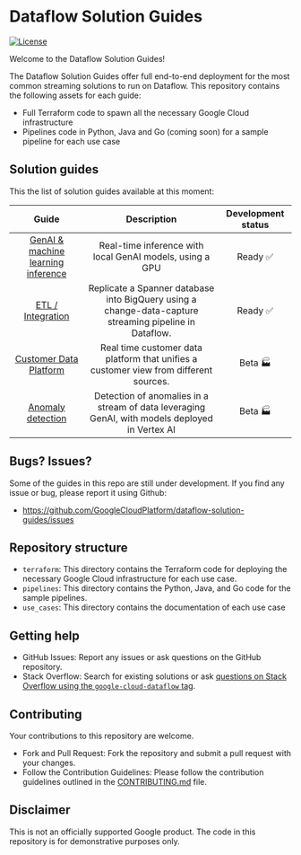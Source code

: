 # Dataflow Solution Guides

[![License](https://img.shields.io/badge/License-Apache%202.0-blue.svg)](LICENSE)

Welcome to the Dataflow Solution Guides!

The Dataflow Solution Guides offer full end-to-end deployment for the most
common streaming solutions to run on Dataflow. This repository contains the
following assets for each guide:

* Full Terraform code to spawn all the necessary Google Cloud infrastructure
* Pipelines code in Python, Java and Go (coming soon) for a
  sample pipeline for each use case

## Solution guides

This the list of solution guides available at this moment:

|                             Guide                             |                                              Description                                               |    Development status    |
|:-------------------------------------------------------------:|:------------------------------------------------------------------------------------------------------:|:------------------------:|
| [GenAI & machine learning inference](./use_cases/GenAI_ML.md) |                        Real-time inference with local GenAI models, using a GPU                        | Ready :white_check_mark: |
|      [ETL / Integration](./use_cases/ETL_integration.md)      | Replicate a Spanner database into BigQuery using a change-data-capture streaming pipeline in Dataflow. | Ready :white_check_mark: | 
|         [Customer Data Platform](./use_cases/CDP.md)          |         Real time customer data platform that unifies a customer view from different sources.          |      Beta :factory:      |
|     [Anomaly detection](./use_cases/Anomaly_Detection.md)     |     Detection of anomalies in a stream of data leveraging GenAI, with models deployed in Vertex AI     |      Beta :factory:      |

## Bugs? Issues?

Some of the guides in this repo are still under development. If you find any
issue or bug, please report it using Github:

* https://github.com/GoogleCloudPlatform/dataflow-solution-guides/issues

## Repository structure

* `terraform`: This directory contains the Terraform code for deploying the
  necessary Google Cloud
  infrastructure for each use case.
* `pipelines`: This directory contains the Python, Java, and Go code for the
  sample pipelines.
* `use_cases`: This directory contains the documentation of each use case

## Getting help

* GitHub Issues: Report any issues or ask questions on the GitHub repository.
* Stack Overflow: Search for existing solutions or ask [questions on Stack
  Overflow using the `google-cloud-dataflow` tag](https://stackoverflow.com/questions/tagged/google-cloud-dataflow).

## Contributing

Your contributions to this repository are welcome.

* Fork and Pull Request: Fork the repository and submit a pull request with your
  changes.
* Follow the Contribution Guidelines: Please follow the contribution guidelines
  outlined in the
  [CONTRIBUTING.md](CONTRIBUTING.md) file.

## Disclaimer

This is not an officially supported Google product. The code in this repository
is for demonstrative purposes only.
